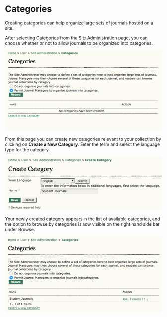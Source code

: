 # Categories


Creating categories can help organize large sets of journals hosted on a site. 

After selecting Categories from the Site Administration page, you can choose whether or not to allow journals to be organized into categories.


![New Category](images/chapter4/sa_categories.png)


From this page you can create new categories relevant to your collection by clicking on **Create a New Category**. Enter the term and select the language type for the category.

![Create New Category](images/chapter4/sa_new_category.png)


Your newly created category appears in the list of available categories, and the option to browse by categories is now visible on the right hand side bar under Browse.


![Category List](images/chapter4/sa_cat_list.png)
